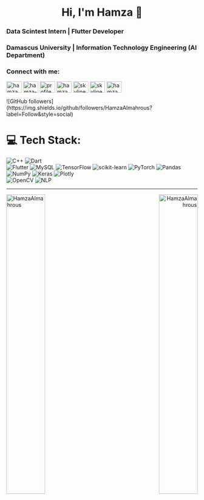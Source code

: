 <h1 align="center">Hi, I'm Hamza 👋</h1>
<h3>Data Scintest Intern | Flutter Developer </h3>
<h3>Damascus University | Information Technology Engineering (AI Department)</h3>

<h3 align="left">Connect with me:</h3>

<p align="left">
<a href="https://twitter.com/hamzamahrous7" target="blank"><img align="center" src="https://raw.githubusercontent.com/rahuldkjain/github-profile-readme-generator/master/src/images/icons/Social/twitter.svg" alt="hamzamahrous7" height="30" width="40" /></a>
<a href="https://linkedin.com/in/hamza-almahrous" target="blank"><img align="center" src="https://raw.githubusercontent.com/rahuldkjain/github-profile-readme-generator/master/src/images/icons/Social/linked-in-alt.svg" alt="hamza-almahrous" height="30" width="40" /></a>
<a href="https://fb.com/profile.php?id=100009613271862" target="blank"><img align="center" src="https://raw.githubusercontent.com/rahuldkjain/github-profile-readme-generator/master/src/images/icons/Social/facebook.svg" alt="profile.php?id=100009613271862" height="30" width="40" /></a>
<a href="https://instagram.com/hamza_mahrous7" target="blank"><img align="center" src="https://raw.githubusercontent.com/rahuldkjain/github-profile-readme-generator/master/src/images/icons/Social/instagram.svg" alt="hamza_mahrous7" height="30" width="40" /></a>
<a href="https://codeforces.com/profile/skyline-7" target="blank"><img align="center" src="https://raw.githubusercontent.com/rahuldkjain/github-profile-readme-generator/master/src/images/icons/Social/codeforces.svg" alt="skyline-7" height="30" width="40" /></a>
<a href="https://www.leetcode.com/skyline_7" target="blank"><img align="center" src="https://raw.githubusercontent.com/rahuldkjain/github-profile-readme-generator/master/src/images/icons/Social/leet-code.svg" alt="skyline_7" height="30" width="40" /></a>
<a href="https://discord.gg/hamza_#2800" target="blank"><img align="center" src="https://raw.githubusercontent.com/rahuldkjain/github-profile-readme-generator/master/src/images/icons/Social/discord.svg" alt="hamza_#2800" height="30" width="40" /></a>
</p>
![GitHub followers](https://img.shields.io/github/followers/HamzaAlmahrous?label=Follow&style=social)


# 💻 Tech Stack:
![C++](https://img.shields.io/badge/c++-%2300599C.svg?style=for-the-badge&logo=c%2B%2B&logoColor=white) 
![Dart](https://img.shields.io/badge/dart-%230175C2.svg?style=for-the-badge&logo=dart&logoColor=white)  
![Flutter](https://img.shields.io/badge/Flutter-%2302569B.svg?style=for-the-badge&logo=Flutter&logoColor=white) 
![MySQL](https://img.shields.io/badge/mysql-%2300f.svg?style=for-the-badge&logo=mysql&logoColor=white) 
![TensorFlow](https://img.shields.io/badge/TensorFlow-%23FF6F00.svg?style=for-the-badge&logo=TensorFlow&logoColor=white) 
![scikit-learn](https://img.shields.io/badge/scikit--learn-%23F7931E.svg?style=for-the-badge&logo=scikit-learn&logoColor=white) 
![PyTorch](https://img.shields.io/badge/PyTorch-%23EE4C2C.svg?style=for-the-badge&logo=PyTorch&logoColor=white) 
![Pandas](https://img.shields.io/badge/pandas-%23150458.svg?style=for-the-badge&logo=pandas&logoColor=white) 
![NumPy](https://img.shields.io/badge/numpy-%23013243.svg?style=for-the-badge&logo=numpy&logoColor=white) 
![Keras](https://img.shields.io/badge/Keras-%23D00000.svg?style=for-the-badge&logo=Keras&logoColor=white) 
![Plotly](https://img.shields.io/badge/Plotly-%233F4F75.svg?style=for-the-badge&logo=plotly&logoColor=white)  
![OpenCV](https://img.shields.io/badge/OpenCV-%235C3EE8.svg?style=for-the-badge&logo=opencv&logoColor=white) 
![NLP](https://img.shields.io/badge/NLP-%234285F4.svg?style=for-the-badge&logo=natural-language-processing&logoColor=white)

----  
<p align="left"><img width="45%" align="left" src="https://github-readme-stats.vercel.app/api?username=HamzaAlmahrous&show_icons=true&include_all_commits=true&theme=radical&hide_border=true" alt="HamzaAlmahrous" /></p>
<p align="right"><img width="45%" align="right" sy src="https://github-readme-stats.vercel.app/api/top-langs/?username=HamzaAlmahrous&layout=compact&theme=radical&hide_border=true" alt="HamzaAlmahrous" /></p>
